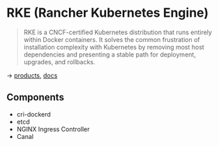 # RKE (Rancher Kubernetes Engine)

> RKE is a CNCF-certified Kubernetes distribution that runs entirely within Docker containers. It solves the common frustration of installation complexity with Kubernetes by removing most host dependencies and presenting a stable path for deployment, upgrades, and rollbacks.

→ [products](https://rancher.com/products/rke), [docs](https://rancher.com/docs/rke/latest/en/)

## Components

* cri-dockerd
* etcd
* NGINX Ingress Controller
* Canal
